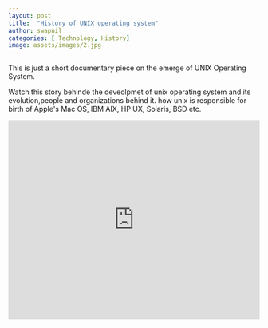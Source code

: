 ```yaml
---
layout: post
title:  "History of UNIX operating system"
author: swapnil
categories: [ Technology, History]
image: assets/images/2.jpg
---
```

This is just a short documentary piece on the emerge of UNIX Operating System.

Watch this story behinde the deveolpmet of unix operating system and its evolution,people and organizations behind it.
how unix is responsible for birth of Apple's Mac OS, IBM AIX, HP UX, Solaris, BSD etc.

<p><iframe style="width:100%;" height="400" src="https://www.youtube.com/embed/ch-DTORbsic?rel=0&amp;showinfo=0" frameborder="0" allowfullscreen></iframe></p>
